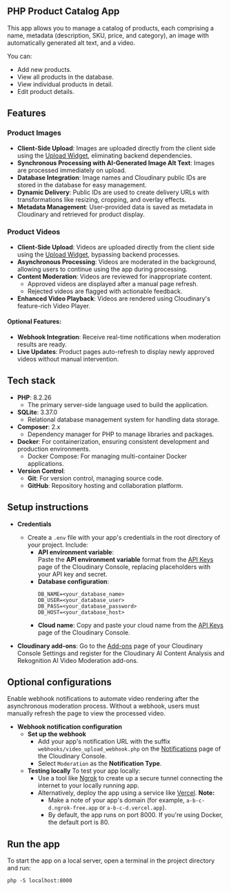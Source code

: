 ## PHP Product Catalog App

This app allows you to manage a catalog of products, each comprising a name, metadata (description, SKU, price, and category), an image with automatically generated alt text, and a video.

You can:

* Add new products.
* View all products in the database.
* View individual products in detail.
* Edit product details.

## Features

### Product Images

* **Client-Side Upload**: Images are uploaded directly from the client side using the [Upload Widget](https://cloudinary.com/documentation/upload_widget), eliminating backend dependencies. 
* **Synchronous Processing with AI-Generated Image Alt Text**: Images are processed immediately on upload.
* **Database Integration**: Image names and Cloudinary public IDs are stored in the database for easy management.
* **Dynamic Delivery**: Public IDs are used to create delivery URLs with transformations like resizing, cropping, and overlay effects.
* **Metadata Management**: User-provided data is saved as metadata in Cloudinary and retrieved for product display.

### Product Videos

* **Client-Side Upload**: Videos are uploaded directly from the client side using the [Upload Widget](https://cloudinary.com/documentation/upload_widget), bypassing backend processes.
* **Asynchronous Processing**: Videos are moderated in the background, allowing users to continue using the app during processing.
* **Content Moderation**: Videos are reviewed for inappropriate content.
    * Approved videos are displayed after a manual page refresh.
    * Rejected videos are flagged with actionable feedback.
* **Enhanced Video Playback**: Videos are rendered using Cloudinary's feature-rich Video Player.
  
#### **Optional Features**:

* **Webhook Integration**: Receive real-time notifications when moderation results are ready.
* **Live Updates**: Product pages auto-refresh to display newly approved videos without manual intervention.


## Tech stack

- **PHP**: 8.2.26
  - The primary server-side language used to build the application.
- **SQLite**: 3.37.0
  - Relational database management system for handling data storage.
- **Composer**: 2.x
  - Dependency manager for PHP to manage libraries and packages.
- **Docker**: For containerization, ensuring consistent development and production environments.
  - Docker Compose: For managing multi-container Docker applications.
- **Version Control**:
  - **Git**: For version control, managing source code.
  - **GitHub**: Repository hosting and collaboration platform.

## Setup instructions

* **Credentials**
  * Create a `.env` file with your app's credentials in the root directory of your project. Include:
    * **API environment variable**:<br/>Paste the **API environment variable** format from the [API Keys](https://console.cloudinary.com/settings/api-keys) page of the Cloudinary Console, replacing placeholders with your API key and secret.
    * **Database configuration**:
        ```
        DB_NAME=<your_database_name>
        DB_USER=<your_database_user>
        DB_PASS=<your_database_password>
        DB_HOST=<your_database_host>
        ```
    * **Cloud name**: Copy and paste your cloud name from the [API Keys](https://console.cloudinary.com/settings/api-keys) page of the Cloudinary Console.
  
* **Cloudinary add-ons**: Go to the [Add-ons](https://console.cloudinary.com/settings/addons) page of your Cloudinary Console Settings and register for the Cloudinary AI Content Analysis and Rekognition AI Video Moderation add-ons.

## Optional configurations

Enable webhook notifications to automate video rendering after the asynchronous moderation process. Without a webhook, users must manually refresh the page to view the processed video.

* **Webhook notification configuration**
  * **Set up the webhook**
    * Add your app's notification URL with the suffix `webhooks/video_upload_webhook.php` on the [Notifications](https://console.cloudinary.com/settings/webhooks) page of the Cloudinary Console.
    * Select `Moderation` as the **Notification Type**. 
  * **Testing locally**
    To test your app locally: 
    * Use a tool like [Ngrok](https://ngrok.com/) to create up a secure tunnel connecting the internet to your locally running app.
    * Alternatively, deploy the app using a service like [Vercel](https://vercel.com/). 
    **Note:** 
      * Make a note of your app's domain (for example, `a-b-c-d.ngrok-free.app` or `a-b-c-d.vercel.app`). 
      * By default, the app runs on port 8000. If you're using Docker, the default port is 80.
  
## Run the app

To start the app on a local server, open a terminal in the project directory and run: 

```
php -S localhost:8000
```